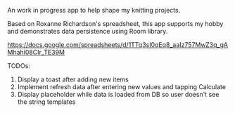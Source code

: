 An work in progress app to help shape my knitting projects.

Based on Roxanne Richardson's spreadsheet, this app supports my hobby and demonstrates data persistence using Room library.

https://docs.google.com/spreadsheets/d/1TTq3sI0qEq8_aaIz757MwZ3q_gAMhahi08CIr_TE39M

TODOs:
1. Display a toast after adding new items
2. Implement refresh data after entering new values and tapping Calculate
3. Display placeholder while data is loaded from DB so user doesn't see the string templates
